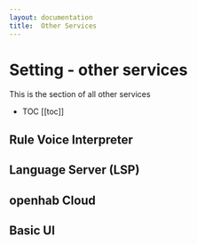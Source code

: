 ```yaml
---
layout: documentation
title:  Other Services
---
```


# Setting - other services

This is the section of all other services

- TOC
  [[toc]]

## Rule Voice Interpreter

## Language Server (LSP)

## openhab Cloud

## Basic UI

